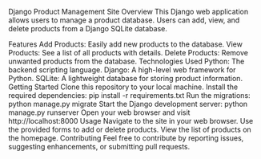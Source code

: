 Django Product Management Site
Overview
This Django web application allows users to manage a product database. Users can add, view, and delete products from a Django SQLite database.

Features
Add Products: Easily add new products to the database.
View Products: See a list of all products with details.
Delete Products: Remove unwanted products from the database.
Technologies Used
Python: The backend scripting language.
Django: A high-level web framework for Python.
SQLite: A lightweight database for storing product information.
Getting Started
Clone this repository to your local machine.
Install the required dependencies: pip install -r requirements.txt
Run the migrations: python manage.py migrate
Start the Django development server: python manage.py runserver
Open your web browser and visit http://localhost:8000
Usage
Navigate to the site in your web browser.
Use the provided forms to add or delete products.
View the list of products on the homepage.
Contributing
Feel free to contribute by reporting issues, suggesting enhancements, or submitting pull requests.
